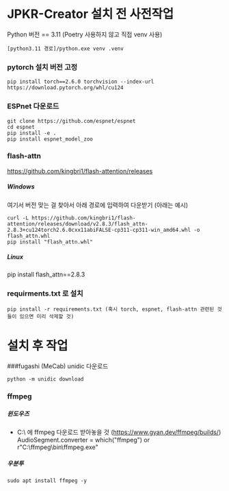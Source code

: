 # JPKR-Creator 설치 전 사전작업
Python 버전 == 3.11 
(Poetry 사용하지 않고 직접 venv 사용)
```
[python3.11 경로]/python.exe venv .venv
```
### pytorch 설치 버전 고정
```
pip install torch==2.6.0 torchvision --index-url https://download.pytorch.org/whl/cu124
```
### ESPnet 다운로드
```
git clone https://github.com/espnet/espnet
cd espnet
pip install -e .
pip install espnet_model_zoo
```
### flash-attn
https://github.com/kingbri1/flash-attention/releases
##### Windows
여기서 버전 맞는 걸 찾아서 아래 경로에 입력하여 다운받기 (아래는 예시)
```
curl -L https://github.com/kingbri1/flash-attention/releases/download/v2.8.3/flash_attn-2.8.3+cu124torch2.6.0cxx11abiFALSE-cp311-cp311-win_amd64.whl -o flash_attn.whl
pip install "flash_attn.whl"
```
##### Linux
pip install flash_attn==2.8.3

### requirments.txt 로 설치
```
pip install -r requirements.txt (혹시 torch, espnet, flash-attn 관련된 것들이 있으면 미리 삭제할 것)
```
# 설치 후 작업

###fugashi (MeCab) unidic 다운로드
```
python -m unidic download
```
### ffmpeg

##### 윈도우즈
- C:\ 에 ffmpeg 다운로드 받아놓을 것 (https://www.gyan.dev/ffmpeg/builds/)
AudioSegment.converter = which("ffmpeg") or r"C:\ffmpeg\bin\ffmpeg.exe"

##### 우분투
```
sudo apt install ffmpeg -y
```
